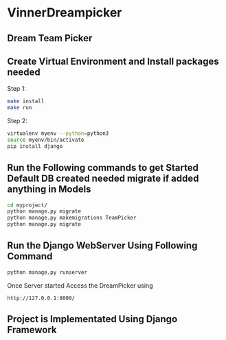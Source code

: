 # VinnerDreampicker
## Dream Team Picker 

## Create Virtual Environment and Install packages needed

Step 1:
```bash
make install
make run
```

Step 2:

```bash
virtualenv myenv --python=python3
source myenv/bin/activate
pip install django
```

## Run the Following commands to get Started Default DB created needed migrate if added anything in Models
```bash
cd myproject/
python manage.py migrate
python manage.py makemigrations TeamPicker
python manage.py migrate
```

## Run the Django WebServer Using Following Command
```bash
python manage.py runserver
```
Once Server started Access the DreamPicker using 

```
http://127.0.0.1:8000/
```

## Project is Implementated Using Django Framework
